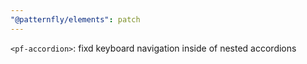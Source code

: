 ```yaml
---
"@patternfly/elements": patch
---
```

`<pf-accordion>`: fixd keyboard navigation inside of nested accordions
